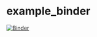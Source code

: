 # example_binder

[![Binder](https://mybinder.org/badge_logo.svg)](https://mybinder.org/v2/gh/MonkeyWrenchGang/example_binder/r/master?urlpath=rstudio)


